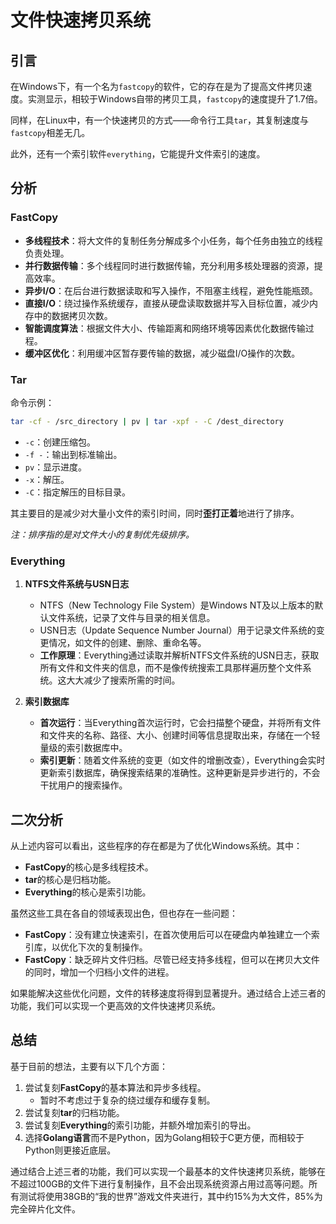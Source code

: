 # 文件快速拷贝系统

## 引言

在Windows下，有一个名为`fastcopy`的软件，它的存在是为了提高文件拷贝速度。实测显示，相较于Windows自带的拷贝工具，`fastcopy`的速度提升了1.7倍。

同样，在Linux中，有一个快速拷贝的方式——命令行工具`tar`，其复制速度与`fastcopy`相差无几。

此外，还有一个索引软件`everything`，它能提升文件索引的速度。

## 分析

### FastCopy

* **多线程技术**：将大文件的复制任务分解成多个小任务，每个任务由独立的线程负责处理。
* **并行数据传输**：多个线程同时进行数据传输，充分利用多核处理器的资源，提高效率。
* **异步I/O**：在后台进行数据读取和写入操作，不阻塞主线程，避免性能瓶颈。
* **直接I/O**：绕过操作系统缓存，直接从硬盘读取数据并写入目标位置，减少内存中的数据拷贝次数。
* **智能调度算法**：根据文件大小、传输距离和网络环境等因素优化数据传输过程。
* **缓冲区优化**：利用缓冲区暂存要传输的数据，减少磁盘I/O操作的次数。

### Tar

命令示例：
```bash
tar -cf - /src_directory | pv | tar -xpf - -C /dest_directory
```

- `-c`：创建压缩包。
- `-f -`：输出到标准输出。
- `pv`：显示进度。
- `-x`：解压。
- `-C`：指定解压的目标目录。

其主要目的是减少对大量小文件的索引时间，同时**歪打正着**地进行了排序。

*注：排序指的是对文件大小的复制优先级排序。*

### Everything

1. **NTFS文件系统与USN日志**
   * NTFS（New Technology File System）是Windows NT及以上版本的默认文件系统，记录了文件与目录的相关信息。
   * USN日志（Update Sequence Number Journal）用于记录文件系统的变更情况，如文件的创建、删除、重命名等。
   * **工作原理**：Everything通过读取并解析NTFS文件系统的USN日志，获取所有文件和文件夹的信息，而不是像传统搜索工具那样遍历整个文件系统。这大大减少了搜索所需的时间。

2. **索引数据库**
   * **首次运行**：当Everything首次运行时，它会扫描整个硬盘，并将所有文件和文件夹的名称、路径、大小、创建时间等信息提取出来，存储在一个轻量级的索引数据库中。
   * **索引更新**：随着文件系统的变更（如文件的增删改查），Everything会实时更新索引数据库，确保搜索结果的准确性。这种更新是异步进行的，不会干扰用户的搜索操作。

## 二次分析

从上述内容可以看出，这些程序的存在都是为了优化Windows系统。其中：
- **FastCopy**的核心是多线程技术。
- **tar**的核心是归档功能。
- **Everything**的核心是索引功能。

虽然这些工具在各自的领域表现出色，但也存在一些问题：
- **FastCopy**：没有建立快速索引，在首次使用后可以在硬盘内单独建立一个索引库，以优化下次的复制操作。
- **FastCopy**：缺乏碎片文件归档。尽管已经支持多线程，但可以在拷贝大文件的同时，增加一个归档小文件的进程。

如果能解决这些优化问题，文件的转移速度将得到显著提升。通过结合上述三者的功能，我们可以实现一个更高效的文件快速拷贝系统。

## 总结

基于目前的想法，主要有以下几个方面：

1. 尝试复刻**FastCopy**的基本算法和异步多线程。
   * 暂时不考虑过于复杂的绕过缓存和缓存复制。
2. 尝试复刻**tar**的归档功能。
3. 尝试复刻**Everything**的索引功能，并额外增加索引的导出。
4. 选择**Golang语言**而不是Python，因为Golang相较于C更方便，而相较于Python则更接近底层。

通过结合上述三者的功能，我们可以实现一个最基本的文件快速拷贝系统，能够在不超过100GB的文件下进行复制操作，且不会出现系统资源占用过高等问题。所有测试将使用38GB的“我的世界”游戏文件夹进行，其中约15%为大文件，85%为完全碎片化文件。
